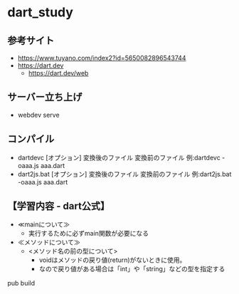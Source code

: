 # dart_study
## 参考サイト
 + https://www.tuyano.com/index2?id=5650082896543744
 + https://dart.dev
   + https://dart.dev/web

## サーバー立ち上げ
 + webdev serve

## コンパイル
  + dartdevc [オプション] 変換後のファイル 変換前のファイル
    例:dartdevc -oaaa.js aaa.dart
  + dart2js.bat [オプション] 変換後のファイル 変換前のファイル
    例:dart2js.bat -oaaa.js aaa.dart

## 【学習内容 - dart公式】
  + ≪mainについて≫
    + 実行するために必ずmain関数が必要になる
  + ≪メソッドについて≫
    + <メソッド名の前の型について>
      + voidはメソッドの戻り値(return)がないときに使用。
      + なので戻り値がある場合は「int」や「string」などの型を指定する


pub build